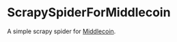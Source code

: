 ScrapySpiderForMiddlecoin
=========================

A simple scrapy spider for [Middlecoin](http://www.middlecoin.com/allusers.html).
